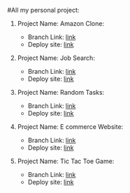 #All my personal project:

1. Project Name:  Amazon Clone:
    - Branch Link:  [link](https://github.com/ansulagrawal/projects/tree/amazone-clone)
    - Deploy site: [link](https://ansulagrawal-amazon-clone.netlify.app/)

2. Project Name:  Job Search:
    - Branch Link:  [link](https://github.com/ansulagrawal/projects/tree/job-search)
    - Deploy site: [link](https://ansulagrawal-job-search.netlify.app/)

3. Project Name:  Random Tasks:
    - Branch Link:  [link](https://github.com/ansulagrawal/projects/tree/random-tasks)
    - Deploy site: [link](https://ansulagrawal-random-tasks.netlify.app/)

4. Project Name:  E commerce Website:
    - Branch Link:  [link](https://github.com/ansulagrawal/projects/tree/e-commerce-website)
    - Deploy site: [link](https://ansulagrawal-e-commerce-website.netlify.app/)

4. Project Name: Tic Tac Toe Game:
    - Branch Link:  [link](https://github.com/ansulagrawal/projects/tree/tic-tac-toe-game)
    - Deploy site: [link](https://ansulagrawal-tic-tac-toe-game.netlify.app/)
